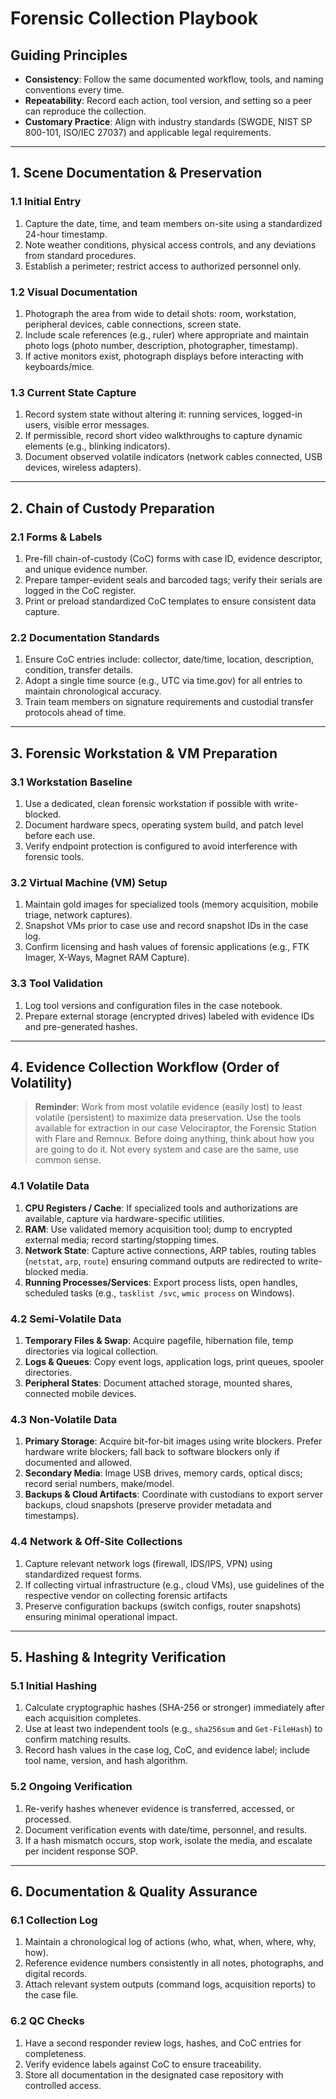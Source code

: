 # Forensic Collection Playbook

## Guiding Principles
- **Consistency**: Follow the same documented workflow, tools, and naming conventions every time.
- **Repeatability**: Record each action, tool version, and setting so a peer can reproduce the collection.
- **Customary Practice**: Align with industry standards (SWGDE, NIST SP 800-101, ISO/IEC 27037) and applicable legal requirements.

---

## 1. Scene Documentation & Preservation

### 1.1 Initial Entry
1. Capture the date, time, and team members on-site using a standardized 24-hour timestamp.
2. Note weather conditions, physical access controls, and any deviations from standard procedures.
3. Establish a perimeter; restrict access to authorized personnel only.

### 1.2 Visual Documentation
1. Photograph the area from wide to detail shots: room, workstation, peripheral devices, cable connections, screen state.
2. Include scale references (e.g., ruler) where appropriate and maintain photo logs (photo number, description, photographer, timestamp).
3. If active monitors exist, photograph displays before interacting with keyboards/mice.

### 1.3 Current State Capture
1. Record system state without altering it: running services, logged-in users, visible error messages.
2. If permissible, record short video walkthroughs to capture dynamic elements (e.g., blinking indicators).
3. Document observed volatile indicators (network cables connected, USB devices, wireless adapters).

---

## 2. Chain of Custody Preparation

### 2.1 Forms & Labels
1. Pre-fill chain-of-custody (CoC) forms with case ID, evidence descriptor, and unique evidence number.
2. Prepare tamper-evident seals and barcoded tags; verify their serials are logged in the CoC register.
3. Print or preload standardized CoC templates to ensure consistent data capture.

### 2.2 Documentation Standards
1. Ensure CoC entries include: collector, date/time, location, description, condition, transfer details.
2. Adopt a single time source (e.g., UTC via time.gov) for all entries to maintain chronological accuracy.
3. Train team members on signature requirements and custodial transfer protocols ahead of time.

---

## 3. Forensic Workstation & VM Preparation

### 3.1 Workstation Baseline
1. Use a dedicated, clean forensic workstation if possible with write-blocked.
2. Document hardware specs, operating system build, and patch level before each use.
3. Verify endpoint protection is configured to avoid interference with forensic tools.

### 3.2 Virtual Machine (VM) Setup
1. Maintain gold images for specialized tools (memory acquisition, mobile triage, network captures).
2. Snapshot VMs prior to case use and record snapshot IDs in the case log.
3. Confirm licensing and hash values of forensic applications (e.g., FTK Imager, X-Ways, Magnet RAM Capture).

### 3.3 Tool Validation
1. Log tool versions and configuration files in the case notebook.
2. Prepare external storage (encrypted drives) labeled with evidence IDs and pre-generated hashes.

---

## 4. Evidence Collection Workflow (Order of Volatility)

> **Reminder**: Work from most volatile evidence (easily lost) to least volatile (persistent) to maximize data preservation.
Use the tools available for extraction in our case Velociraptor, the Forensic Station with Flare and Remnux. Before doing anything, think about how you are going to do it. Not every system and case are the same, use common sense.

### 4.1 Volatile Data
1. **CPU Registers / Cache**: If specialized tools and authorizations are available, capture via hardware-specific utilities.
2. **RAM**: Use validated memory acquisition tool; dump to encrypted external media; record starting/stopping times.
3. **Network State**: Capture active connections, ARP tables, routing tables (`netstat`, `arp`, `route`) ensuring command outputs are redirected to write-blocked media.
4. **Running Processes/Services**: Export process lists, open handles, scheduled tasks (e.g., `tasklist /svc`, `wmic process` on Windows).

### 4.2 Semi-Volatile Data
1. **Temporary Files & Swap**: Acquire pagefile, hibernation file, temp directories via logical collection.
2. **Logs & Queues**: Copy event logs, application logs, print queues, spooler directories.
3. **Peripheral States**: Document attached storage, mounted shares, connected mobile devices.

### 4.3 Non-Volatile Data
1. **Primary Storage**: Acquire bit-for-bit images using write blockers. Prefer hardware write blockers; fall back to software blockers only if documented and allowed.
2. **Secondary Media**: Image USB drives, memory cards, optical discs; record serial numbers, make/model.
3. **Backups & Cloud Artifacts**: Coordinate with custodians to export server backups, cloud snapshots (preserve provider metadata and timestamps).

### 4.4 Network & Off-Site Collections
1. Capture relevant network logs (firewall, IDS/IPS, VPN) using standardized request forms.
2. If collecting virtual infrastructure (e.g., cloud VMs), use guidelines of the respective vendor on collecting forensic artifacts
3. Preserve configuration backups (switch configs, router snapshots) ensuring minimal operational impact.

---

## 5. Hashing & Integrity Verification

### 5.1 Initial Hashing
1. Calculate cryptographic hashes (SHA-256 or stronger) immediately after each acquisition completes.
2. Use at least two independent tools (e.g., `sha256sum` and `Get-FileHash`) to confirm matching results.
3. Record hash values in the case log, CoC, and evidence label; include tool name, version, and hash algorithm.

### 5.2 Ongoing Verification
1. Re-verify hashes whenever evidence is transferred, accessed, or processed.
2. Document verification events with date/time, personnel, and results.
3. If a hash mismatch occurs, stop work, isolate the media, and escalate per incident response SOP.

---

## 6. Documentation & Quality Assurance

### 6.1 Collection Log
1. Maintain a chronological log of actions (who, what, when, where, why, how).
2. Reference evidence numbers consistently in all notes, photographs, and digital records.
3. Attach relevant system outputs (command logs, acquisition reports) to the case file.

### 6.2 QC Checks
1. Have a second responder review logs, hashes, and CoC entries for completeness.
2. Verify evidence labels against CoC to ensure traceability.
3. Store all documentation in the designated case repository with controlled access.



